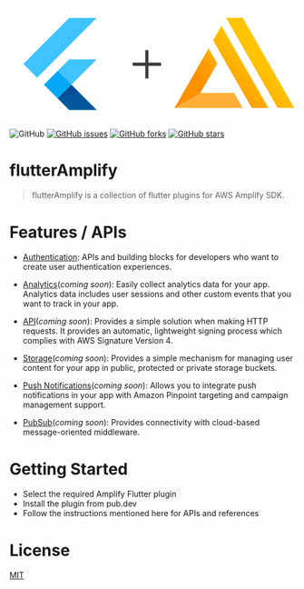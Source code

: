 <!-- docs/README.md -->

![logo](_media/logo.png)

![GitHub](https://img.shields.io/github/license/agnostech/flutter_amplify) [![GitHub issues](https://img.shields.io/github/issues/agnostech/flutter_amplify)](https://github.com/agnostech/flutter_amplify/issues) [![GitHub forks](https://img.shields.io/github/forks/agnostech/flutter_amplify)](https://github.com/agnostech/flutter_amplify/network) [![GitHub stars](https://img.shields.io/github/stars/agnostech/flutter_amplify)](https://github.com/agnostech/flutter_amplify/stargazers)

# flutterAmplify

> flutterAmplify is a collection of flutter plugins for AWS Amplify SDK.

# Features / APIs

- [Authentication](https://pub.dev/packages/flutter_aws_amplify_cognito): APIs and building blocks for developers who want to create user authentication experiences.

- [Analytics](https://github.com/agnostech/flutter_amplify)(_coming soon_): Easily collect analytics data for your app. Analytics data includes user sessions and other custom events that you want to track in your app.

- [API](https://github.com/agnostech/flutter_amplify)(_coming soon_): Provides a simple solution when making HTTP requests. It provides an automatic, lightweight signing process which complies with AWS Signature Version 4.

- [Storage](https://github.com/agnostech/flutter_amplify)(_coming soon_): Provides a simple mechanism for managing user content for your app in public, protected or private storage buckets.

- [Push Notifications](https://github.com/agnostech/flutter_amplify)(_coming soon_): Allows you to integrate push notifications in your app with Amazon Pinpoint targeting and campaign management support.

- [PubSub](https://github.com/agnostech/flutter_amplify)(_coming soon_): Provides connectivity with cloud-based message-oriented middleware.

# Getting Started

- Select the required Amplify Flutter plugin
- Install the plugin from pub.dev
- Follow the instructions mentioned here for APIs and references

# License
[MIT](https://github.com/agnostech/flutter_amplify)
